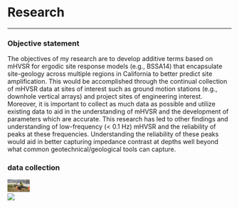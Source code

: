 # Research
---
### Objective statement

The objectives of my research are to develop additive terms based on mHVSR for ergodic site response models (e.g., BSSA14) that encapsulate site-geology across multiple regions in California to better predict site amplification. This would be accomplished through the continual collection of mHVSR data at sites of interest such as ground motion stations (e.g., downhole vertical arrays) and project sites of engineering interest. Moreover, it is important to collect as much data as possible and utilize existing data to aid in the understanding of mHVSR and the development of parameters which are accurate. This research has led to other findings and understanding of low-frequency (< 0.1 Hz) mHVSR and the reliability of peaks at these frequencies. Understanding the reliability of these peaks would aid in better capturing impedance contrast at depths well beyond what common geotechnical/geological tools can capture.

### data collection
<div>
<img src="https://github.com/fjornelas/FJOwebsite/blob/main/images/data_collection_photo.png?raw=true" width="50">
      </a></div>

<div>
<img src="https://github.com/fjornelas/FJOwebsite/blob/main/images/IMG_9377.png?raw=true" width="50">
      </a></div>


